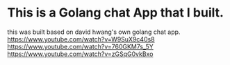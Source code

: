 # This is a Golang chat App that I built.
this was built based on david hwang's own golang chat app.
https://www.youtube.com/watch?v=W9SuX9c40s8
https://www.youtube.com/watch?v=760GKM7s_5Y
https://www.youtube.com/watch?v=zGSqG0vkBxo

